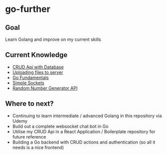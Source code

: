 # go-further

## Goal 
Learn Golang and improve on my current skills

## Current Knowledge
- [CRUD Api with Database](https://github.com/leslie-alldridge/golang-crud-api)
- [Uploading files to server](https://github.com/leslie-alldridge/go-filesupload)
- [Go Fundamentals](https://github.com/leslie-alldridge/go-lingual)
- [Simple Sockets](https://github.com/leslie-alldridge/go-sockets)
- [Random Number Generator API](https://github.com/leslie-alldridge/all-systems-are-GO)

## Where to next?
* Continuing to learn intermediate / advanced Golang in this repository via Udemy
* Build out a complete websocket chat bot in Go
* Utilise my CRUD Api in a React Application / Boilerplate repository for future reference
* Building a Go backend with CRUD actions and authentication (so all it needs is a nice frontend)

